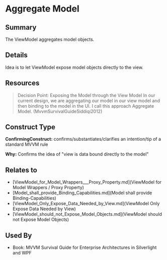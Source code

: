 # Aggregate Model

## Summary
The ViewModel aggregates model objects.

## Details
Idea is to let ViewModel expose model objects directly to the view.

## Resources
> Decision Point: Exposing the Model through the View Model In our current design, we are aggregating our model in our view model and then binding to the model in the UI. I call this approach Aggregate Model. (MvvmSurvivalGuideSiddiqi2012)


## Construct Type

**ConfirmingConstruct:** confirms/substantiates/clarifies an intention/tip of a standard MVVM rule

**Why:** Confirms the idea of "view is data bound directly to the model"



## Relates to

* [ViewModel_for_Model_Wrappers___Proxy_Property.md](ViewModel for Model Wrappers / Proxy Property)
* [Model_shall_provide_Binding_Capabilities.md](Model shall provide Binding-Capabilities)
* [ViewModel_Only_Expose_Data_Needed_by_View.md](ViewModel Only Expose Data Needed by View)
* [ViewModel_should_not_Expose_Model_Objects.md](ViewModel should not Expose Model Objects)

## Used By
* Book: MVVM Survival Guide for Enterprise Architectures in Silverlight and WPF

